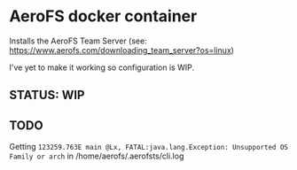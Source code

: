 AeroFS docker container
=======================

Installs the AeroFS Team Server (see: https://www.aerofs.com/downloading_team_server?os=linux)

I've yet to make it working so configuration is WIP.

## STATUS: WIP

TODO
----

Getting `123259.763E main @Lx, FATAL:java.lang.Exception: Unsupported OS Family or arch` in /home/aerofs/.aerofsts/cli.log

